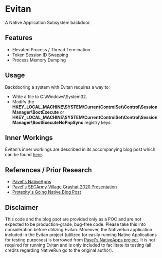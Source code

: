 # Evitan

A Native Application Subsystem backdoor.

## Features

- Elevated Process / Thread Termination
- Token Session ID Swapping
- Process Memory Dumping

## Usage

Backdooring a system with Evitan requires a way to:
- Write a file to C:\Windows\System32.
- Modify the **HKEY_LOCAL_MACHINE\SYSTEM\CurrentControlSet\Control\Session Manager\BootExecute** or **HKEY_LOCAL_MACHINE\SYSTEM\CurrentControlSet\Control\Session Manager\BootExecuteNoPnpSync** registry keys.

## Inner Workings

Evitan's inner workings are described in its accompanying blog post which can be found [here](https://hackcraft.gr/blog).

## References / Prior Research
- [Pavel's NativeApps](https://github.com/zodiacon/NativeApps)
- [Pavel's SECArmy Village Grayhat 2020 Presentation](https://www.youtube.com/watch?v=EKBvLTuI2Mo)
- [Protexity's Going Native Blog Post](https://www.protexity.com/post/going-native-malicious-native-applications)

## Disclaimer

This code and the blog psot are provided only as a POC and are not expected to be production-grade, bug-free code. Please take this into consideration before utilizing Evitan. Moreover, the NativeRun application included in the Evitan project (utilized for easily running Native Applications for testing purposes) is borrowed from [Pavel's NativeApps project](https://github.com/zodiacon/NativeApps). It is not required for running Evitan and is only included to facilitate its testing (all credits regarding NativeRun go to the original author).